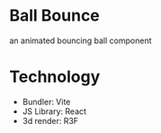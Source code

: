 # Ball Bounce

an animated bouncing ball component

# Technology

- Bundler: Vite
- JS Library: React
- 3d render: R3F
